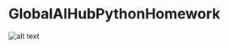 # GlobalAIHubPythonHomework
![alt text](https://github.com/emreuslu/GlobalAIHubPythonHomework/certificate.png)
